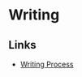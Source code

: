 
# Writing

## Links

- [Writing Process](https://www.julian.com/guide/write/first-draft-writing-process)
